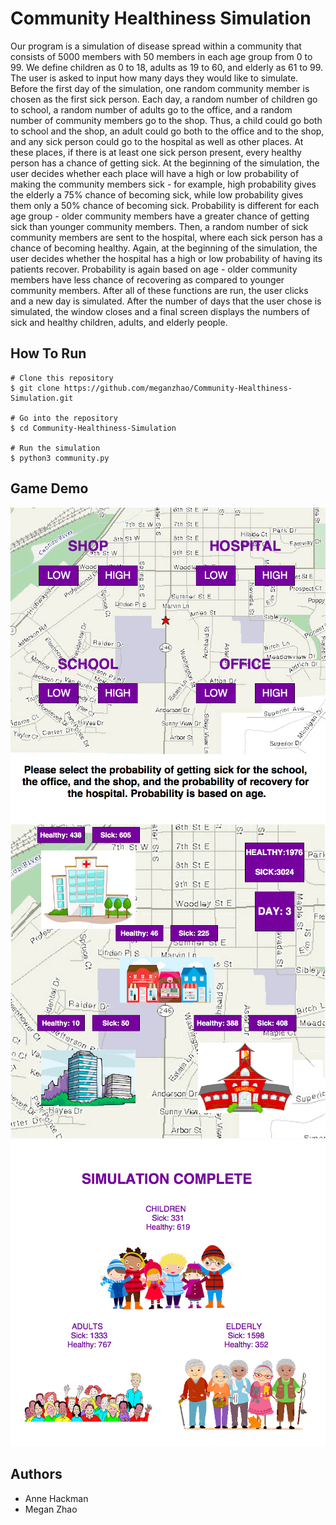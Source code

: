 # Community Healthiness Simulation
Our program is a simulation of disease spread within a community that consists of 5000 members with 50 members in each age group from 0 to 99.
We define children as 0 to 18, adults as 19 to 60, and elderly as 61 to 99. 
The user is asked to input how many days they would like to simulate. 
Before the first day of the simulation, one random community member is chosen as the first sick person. 
Each day, a random number of children go to school, a random number of adults go to the office, and a random number of community members go to the shop. 
Thus, a child could go both to school and the shop, an adult could go both to the office and to the shop, and any sick person could go to the hospital as well as other places. 
At these places, if there is at least one sick person present, every healthy person has a chance of getting sick. 
At the beginning of the simulation, the user decides whether each place will have a high or low probability of making the community members sick - for example, high probability gives the elderly a 75% chance of becoming sick, while low probability gives them only a 50% chance of becoming sick. 
Probability is different for each age group - older community members have a greater chance of getting sick than younger community members. Then, a random number of sick community members are sent to the hospital, where each sick person has a chance of becoming healthy. 
Again, at the beginning of the simulation, the user decides whether the hospital has a high or low probability of having its patients recover. Probability is again based on age - older community members have less chance of recovering as compared to younger community members. 
After all of these functions are run, the user clicks and a new day is simulated. 
After the number of days that the user chose is simulated, the window closes and a final screen displays the numbers of sick and healthy children, adults, and elderly people.

## How To Run
```
# Clone this repository
$ git clone https://github.com/meganzhao/Community-Healthiness-Simulation.git

# Go into the repository
$ cd Community-Healthiness-Simulation

# Run the simulation
$ python3 community.py
```

## Game Demo

![Alt text](img-demo/img1.png?raw=true "Title")
![Alt text](img-demo/img2.png?raw=true "Title")
![Alt text](img-demo/img3.png?raw=true "Title")

## Authors
* Anne Hackman
* Megan Zhao

